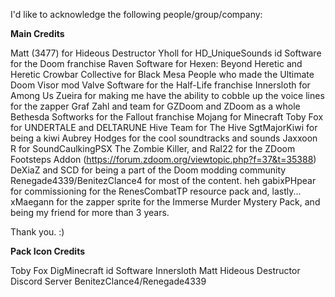 I'd like to acknowledge the following people/group/company:

**Main Credits**

Matt (3477) for Hideous Destructor
Yholl for HD_UniqueSounds
id Software for the Doom franchise
Raven Software for Hexen: Beyond Heretic and Heretic
Crowbar Collective for Black Mesa
People who made the Ultimate Doom Visor mod
Valve Software for the Half-Life franchise
Innersloth for Among Us
Zueira for making me have the ability to cobble up the voice lines for the zapper
Graf Zahl and team for GZDoom and ZDoom as a whole
Bethesda Softworks for the Fallout franchise
Mojang for Minecraft
Toby Fox for UNDERTALE and DELTARUNE 
Hive Team for The Hive
SgtMajorKiwi for being a kiwi
Aubrey Hodges for the cool soundtracks and sounds
Jaxxoon R for SoundCaulkingPSX
The Zombie Killer, and Ral22 for the ZDoom Footsteps Addon (https://forum.zdoom.org/viewtopic.php?f=37&t=35388)
DeXiaZ and SCD for being a part of the Doom modding community
Renegade4339/BenitezClance4 for most of the content. heh
gabixPHpear for commissioning for the RenesCombatTP resource pack
and, lastly...
xMaegann for the zapper sprite for the
Immerse Murder Mystery Pack, and being
my friend for more than 3 years.

Thank you. :)

**Pack Icon Credits**

Toby Fox
DigMinecraft
id Software
Innersloth
Matt
Hideous Destructor Discord Server
BenitezClance4/Renegade4339
